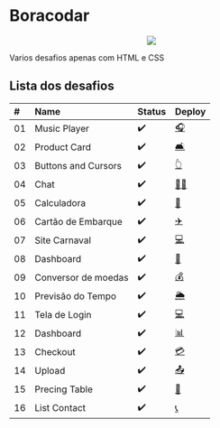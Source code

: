 # Boracodar
<p align="center">
<img src="https://img.shields.io/badge/STATUS-EM%20ANDAMENTO-yellow"/>
</p>

Varios desafios apenas com HTML e CSS

## Lista dos desafios
| #    | Name           | Status  | Deploy |
| :--- | :------------- | :------ | :------|
| 01   | Music Player   |:heavy_check_mark:       |   [:headphones:](https://danny-s07.github.io/boracodar/desafio01-playmusic)| 
| 02   | Product Card   |:heavy_check_mark:       |  [:couch_and_lamp:](https://danny-s07.github.io/boracodar/desafio02-cartaoproduto)|
| 03   | Buttons and Cursors | :heavy_check_mark:   | [:point_up_2:](https://danny-s07.github.io/boracodar/desafio03-botoesecursores)|
| 04   | Chat           |:heavy_check_mark:      | [:woman_technologist:](https://danny-s07.github.io/boracodar/desafio04-chat)|
| 05   | Calculadora    |:heavy_check_mark:      |[:1234:](https://danny-s07.github.io/boracodar/desafio05-calculadora )|
| 06   | Cartão de Embarque    |:heavy_check_mark:  |[:airplane:](https://danny-s07.github.io/boracodar/desafio06-cartaodeembarque)|
| 07   | Site Carnaval   |:heavy_check_mark:  |[:computer:](https://danny-s07.github.io/boracodar/desafio07-sitecarnaval)|
| 08   | Dashboard   |:heavy_check_mark:  |[:abacus:](https://danny-s07.github.io/boracodar/desafio08-dashboard)|
| 09  | Conversor de moedas   |:heavy_check_mark:  |[💰](https://danny-s07.github.io/boracodar/desafio09-conversordemoedas)|
| 10   | Previsão do Tempo |:heavy_check_mark:  |[🌦️](https://danny-s07.github.io/boracodar/desafio10-previsaodotempo)|
| 11  | Tela de Login  |:heavy_check_mark:  |[:computer:](https://danny-s07.github.io/boracodar/desafio11-teladelogin)|
| 12   | Dashboard   |:heavy_check_mark:  |[📊](https://danny-s07.github.io/boracodar/desafio12-dasboard)|
| 13 | Checkout  |:heavy_check_mark:  |[💳](https://danny-s07.github.io/boracodar/desafio13-checkout)|
| 14 | Upload  |:heavy_check_mark:  |[📤](https://danny-s07.github.io/boracodar/desafio14-upload)|
| 15 | Precing Table  |:heavy_check_mark:  |[:page_facing_up:](https://danny-s07.github.io/boracodar/desafio15-planospreco)|
| 16 | List Contact |:heavy_check_mark:  |[:telephone_receiver:](https://danny-s07.github.io/boracodar/desafio16-listadecontatos)|













